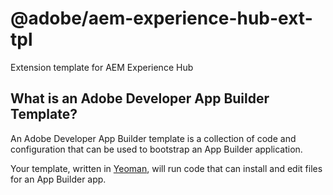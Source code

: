 # @adobe/aem-experience-hub-ext-tpl

Extension template for AEM Experience Hub

## What is an Adobe Developer App Builder Template?

An Adobe Developer App Builder template is a collection of code and configuration that can be used to bootstrap an App Builder application.

Your template, written in [Yeoman](https://yeoman.io), will run code that can install and edit files for an App Builder app.

